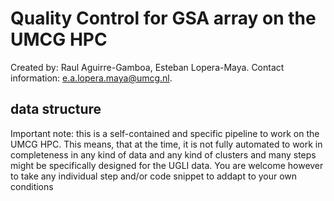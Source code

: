 # Quality Control for GSA array on the UMCG HPC
Created by: Raul Aguirre-Gamboa, Esteban Lopera-Maya.
Contact information: e.a.lopera.maya@umcg.nl.

## data structure
Important note: this is a self-contained and specific pipeline to work on the UMCG HPC. This means, that at the time, it is not fully automated to work in completeness in any kind of data and any kind of clusters and many steps might be specifically designed for the UGLI data. You are welcome however to take any individual step and/or code snippet to addapt to your own conditions


